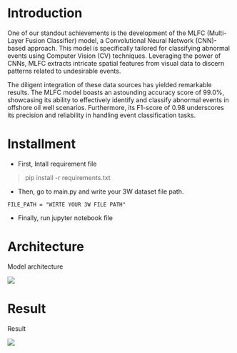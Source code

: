 
# Introduction
One of our standout achievements is the development of the MLFC (Multi-Layer Fusion Classifier) model, a Convolutional Neural Network (CNN)-based approach. This model is specifically tailored for classifying abnormal events using Computer Vision (CV) techniques. Leveraging the power of CNNs, MLFC extracts intricate spatial features from visual data to discern patterns related to undesirable events.

The diligent integration of these data sources has yielded remarkable results. The MLFC model boasts an astounding accuracy score of 99.0%, showcasing its ability to effectively identify and classify abnormal events in offshore oil well scenarios. Furthermore, its F1-score of 0.98 underscores its precision and reliability in handling event classification tasks.

# Installment
- First, Intall requirement file
> pip install -r requirements.txt


- Then, go to main.py and write your 3W dataset file path.
```
FILE_PATH = "WIRTE YOUR 3W FILE PATH"
```


- Finally, run jupyter notebook file


# Architecture
Model architecture
<p align="left">
<img src="https://github.com/lofootve/geo-con/assets/119021264/e4b9f49c-e109-4818-abce-208961c11ba9">
</p>



# Result
Result
<p align="left">
<img src="https://github.com/lofootve/geo-con/assets/119021264/a2d6d0c3-455b-4d2f-bcbd-60b2e2f47667">
</p>
